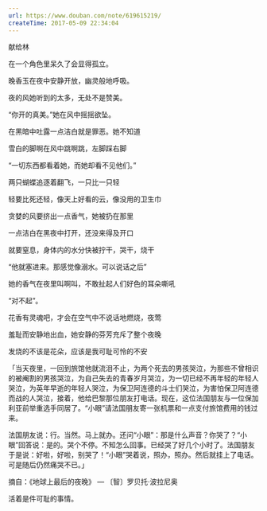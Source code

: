 ```yaml
---
url: https://www.douban.com/note/619615219/
createTime: 2017-05-09 22:34:04
---
```


献给林

在一个角色里呆久了会显得孤立。

晚香玉在夜中安静开放，幽灵般地呼吸。

夜的风她听到的太多，无处不是赞美。

“你开的真美。”她在风中摇摇欲坠。





在黑暗中吐露一点洁白就是罪恶。她不知道

雪白的脚啊在风中跳啊跳，左脚踩右脚

“一切东西都看着她，而她却看不见他们。”

两只蝴蝶追逐着翻飞，一只比一只轻

轻要比死还轻，像天上好看的云，像没用的卫生巾

贪婪的风要挤出一点香气，她被扔在那里





一点洁白在黑夜中打开，还没来得及开口

就要窒息，身体内的水分快被拧干，哭干，烧干

“他就塞进来。那感觉像溺水。可以说话之后”

她的香气在夜里叫啊叫，不敢扯起人们好色的耳朵嘶吼

“对不起”。

花香有灵魂吧，才会在空气中不说话地燃烧，夜莺

羞耻而安静地出血，她安静的芬芳充斥了整个夜晚

发烧的不该是花朵，应该是我可耻可怜的不安





「当天夜里，一回到旅馆他就流泪不止，为两个死去的男孩哭泣，为那些不曾相识的被阉割的男孩哭泣，为自己失去的青春岁月哭泣，为一切已经不再年轻的年轻人哭泣，为英年早逝的年轻人哭泣，为保卫阿连德的斗士们哭泣，为害怕保卫阿连德而战的人哭泣，接着，他给巴黎那位朋友打电话。现在，这位法国朋友与一位保加利亚前举重选手同居了。“小眼”请法国朋友寄一张机票和一点支付旅馆费用的钱过来。

法国朋友说：行。当然。马上就办。还问“小眼”：那是什么声音？你哭了？“小眼”回答说：是的。哭个不停。不知怎么回事。已经哭了好几个小时了。法国朋友于是说：好啦，好啦，别哭了！“小眼”哭着说，照办，照办。然后就挂上了电话。可是随后仍然痛哭不已。」

摘自：《地球上最后的夜晚》 — 〔智〕罗贝托·波拉尼奥

活着是件可耻的事情。